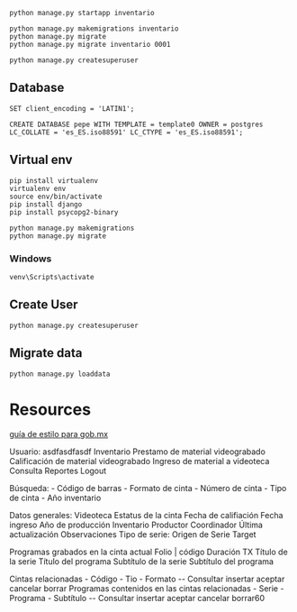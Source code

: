 ```
python manage.py startapp inventario

python manage.py makemigrations inventario
python manage.py migrate
python manage.py migrate inventario 0001

python manage.py createsuperuser
```

## Database
```
SET client_encoding = 'LATIN1';

CREATE DATABASE pepe WITH TEMPLATE = template0 OWNER = postgres LC_COLLATE = 'es_ES.iso88591' LC_CTYPE = 'es_ES.iso88591';
```

## Virtual env
```
pip install virtualenv
virtualenv env
source env/bin/activate
pip install django
pip install psycopg2-binary

python manage.py makemigrations
python manage.py migrate
```
### Windows
```
venv\Scripts\activate
```


## Create User
```
python manage.py createsuperuser
```

## Migrate data
```
python manage.py loaddata
```


# Resources

[guía de estilo para gob.mx](https://www.gob.mx/guias/grafica/)


Usuario: asdfasdfasdf
Inventario
Prestamo de material videograbado
Calificación de material videograbado
Ingreso de material a videoteca
Consulta
Reportes
Logout

Búsqueda:
    - Código de barras
    - Formato de cinta
    - Número de cinta
    - Tipo de cinta
    - Año inventario

Datos generales:
    Videoteca
    Estatus de la cinta
    Fecha de califiación
    Fecha ingreso
    Año de producción
    Inventario
    Productor
    Coordinador
    Última actualización
    Observaciones
    Tipo de serie:
    Origen de Serie
    Target

Programas grabados en la cinta actual
    Folio | código
    Duración
    TX
    Título de la serie
    Título del programa
    Subtítulo de la serie
    Subtítulo del programa

Cintas relacionadas
    - Código
    - Tio
    - Formato
    -- Consultar insertar aceptar cancelar borrar
Programas contenidos en las cintas relacionadas
    - Serie
    - Programa
    - Subtítulo
    -- Consultar insertar aceptar cancelar borrar60
